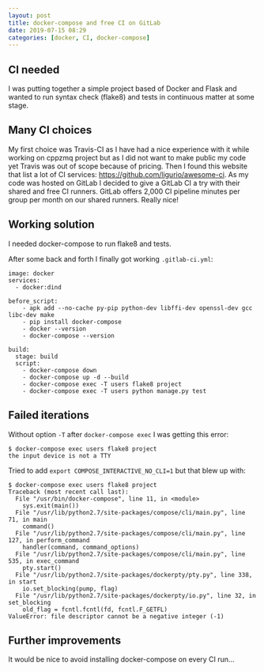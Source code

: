 ```yaml
---
layout: post
title: docker-compose and free CI on GitLab
date: 2019-07-15 08:29
categories: [docker, CI, docker-compose]
---
```



## CI needed

I was putting together a simple project based of Docker and Flask and wanted to run syntax check (flake8) and tests in continuous matter at some stage.

## Many CI choices

My first choice was Travis-CI as I have had a nice experience with it while working on cppzmq project but as I did not want to make public my code yet Travis was out of scope because of pricing.
Then I found this website that list a lot of CI services: https://github.com/ligurio/awesome-ci.
As my code was hosted on GitLab I decided to give a GitLab CI a try with their shared and free CI runners. GitLab offers 2,000 CI pipeline minutes per group per month on our shared runners. Really nice!

## Working solution

I needed docker-compose to run flake8 and tests.

After some back and forth I finally got working `.gitlab-ci.yml`:

```
image: docker
services:
  - docker:dind

before_script:
    - apk add --no-cache py-pip python-dev libffi-dev openssl-dev gcc libc-dev make
    - pip install docker-compose
    - docker --version
    - docker-compose --version

build:
  stage: build
  script:
    - docker-compose down
    - docker-compose up -d --build
    - docker-compose exec -T users flake8 project
    - docker-compose exec -T users python manage.py test
```

## Failed iterations

Without option `-T` after `docker-compose exec` I was getting this error:

```
$ docker-compose exec users flake8 project
the input device is not a TTY
```

Tried to add `export COMPOSE_INTERACTIVE_NO_CLI=1` but that blew up with:


```
$ docker-compose exec users flake8 project
Traceback (most recent call last):
  File "/usr/bin/docker-compose", line 11, in <module>
    sys.exit(main())
  File "/usr/lib/python2.7/site-packages/compose/cli/main.py", line 71, in main
    command()
  File "/usr/lib/python2.7/site-packages/compose/cli/main.py", line 127, in perform_command
    handler(command, command_options)
  File "/usr/lib/python2.7/site-packages/compose/cli/main.py", line 535, in exec_command
    pty.start()
  File "/usr/lib/python2.7/site-packages/dockerpty/pty.py", line 338, in start
    io.set_blocking(pump, flag)
  File "/usr/lib/python2.7/site-packages/dockerpty/io.py", line 32, in set_blocking
    old_flag = fcntl.fcntl(fd, fcntl.F_GETFL)
ValueError: file descriptor cannot be a negative integer (-1)
```

## Further improvements

It would be nice to avoid installing docker-compose on every CI run...


